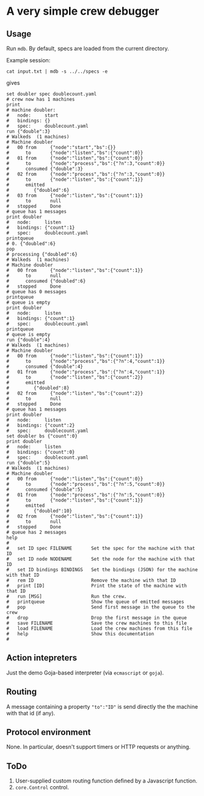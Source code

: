 # A very simple crew debugger

## Usage

Run `mdb`.  By default, specs are loaded from the current directory.

Example session:

```Shell
cat input.txt | mdb -s ../../specs -e
```

gives

```
set doubler spec doublecount.yaml
# crew now has 1 machines
print
# machine doubler:
#   node:     start
#   bindings: {}
#   spec:     doublecount.yaml
run {"double":3}
# Walkeds  (1 machines)
# Machine doubler
#   00 from     {"node":"start","bs":{}}
#      to       {"node":"listen","bs":{"count":0}}
#   01 from     {"node":"listen","bs":{"count":0}}
#      to       {"node":"process","bs":{"?n":3,"count":0}}
#      consumed {"double":3}
#   02 from     {"node":"process","bs":{"?n":3,"count":0}}
#      to       {"node":"listen","bs":{"count":1}}
#      emitted
#         {"doubled":6}
#   03 from     {"node":"listen","bs":{"count":1}}
#      to       null
#   stopped     Done
# queue has 1 messages
print doubler
#   node:     listen
#   bindings: {"count":1}
#   spec:     doublecount.yaml
printqueue
# 0. {"doubled":6}
pop
# processing {"doubled":6}
# Walkeds  (1 machines)
# Machine doubler
#   00 from     {"node":"listen","bs":{"count":1}}
#      to       null
#      consumed {"doubled":6}
#   stopped     Done
# queue has 0 messages
printqueue
# queue is empty
print doubler
#   node:     listen
#   bindings: {"count":1}
#   spec:     doublecount.yaml
printqueue
# queue is empty
run {"double":4}
# Walkeds  (1 machines)
# Machine doubler
#   00 from     {"node":"listen","bs":{"count":1}}
#      to       {"node":"process","bs":{"?n":4,"count":1}}
#      consumed {"double":4}
#   01 from     {"node":"process","bs":{"?n":4,"count":1}}
#      to       {"node":"listen","bs":{"count":2}}
#      emitted
#         {"doubled":8}
#   02 from     {"node":"listen","bs":{"count":2}}
#      to       null
#   stopped     Done
# queue has 1 messages
print doubler
#   node:     listen
#   bindings: {"count":2}
#   spec:     doublecount.yaml
set doubler bs {"count":0}
print doubler
#   node:     listen
#   bindings: {"count":0}
#   spec:     doublecount.yaml
run {"double":5}
# Walkeds  (1 machines)
# Machine doubler
#   00 from     {"node":"listen","bs":{"count":0}}
#      to       {"node":"process","bs":{"?n":5,"count":0}}
#      consumed {"double":5}
#   01 from     {"node":"process","bs":{"?n":5,"count":0}}
#      to       {"node":"listen","bs":{"count":1}}
#      emitted
#         {"doubled":10}
#   02 from     {"node":"listen","bs":{"count":1}}
#      to       null
#   stopped     Done
# queue has 2 messages
help
# 
#   set ID spec FILENAME       Set the spec for the machine with that ID
#   set ID node NODENAME       Set the node for the machine with that ID
#   set ID bindings BINDINGS   Set the bindings (JSON) for the machine with that ID
#   rem ID                     Remove the machine with that ID
#   print [ID]                 Print the state of the machine with that ID
#   run [MSG]                  Run the crew.
#   printqueue                 Show the queue of emitted messages
#   pop                        Send first message in the queue to the crew
#   drop                       Drop the first message in the queue
#   save FILENAME              Save the crew machines to this file
#   load FILENAME              Load the crew machines from this file
#   help                       Show this documentation
# 
```

## Action intepreters

Just the demo Goja-based interpreter (via `ecmascript` or `goja`).


## Routing

A message containing a property `"to":"ID"` is send directly the the
machine with that id (if any).


## Protocol environment

None.  In particular, doesn't support timers or HTTP requests or
anything.


## ToDo

1. User-supplied custom routing function defined by a Javascript
   function.
1. `core.Control` control.

